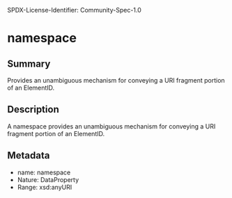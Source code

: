 SPDX-License-Identifier: Community-Spec-1.0

# namespace

## Summary

Provides an unambiguous mechanism for conveying a URI fragment portion of an
ElementID.

## Description

A namespace provides an unambiguous mechanism for conveying a URI fragment
portion of an ElementID.

## Metadata

- name: namespace
- Nature: DataProperty
- Range: xsd:anyURI
